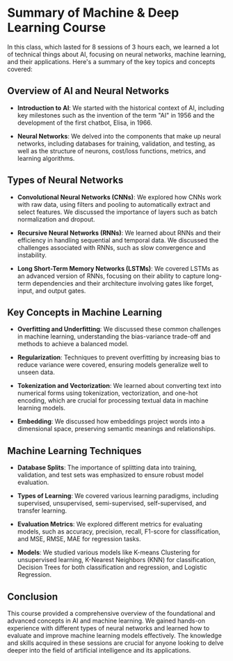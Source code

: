 # Summary of Machine & Deep Learning Course

In this class, which lasted for 8 sessions of 3 hours each, we learned a lot of technical things about AI, focusing on neural networks, machine learning, and their applications. Here's a summary of the key topics and concepts covered:

## Overview of AI and Neural Networks

- **Introduction to AI**: We started with the historical context of AI, including key milestones such as the invention of the term "AI" in 1956 and the development of the first chatbot, Elisa, in 1966.

- **Neural Networks**: We delved into the components that make up neural networks, including databases for training, validation, and testing, as well as the structure of neurons, cost/loss functions, metrics, and learning algorithms.

## Types of Neural Networks

- **Convolutional Neural Networks (CNNs)**: We explored how CNNs work with raw data, using filters and pooling to automatically extract and select features. We discussed the importance of layers such as batch normalization and dropout.

- **Recursive Neural Networks (RNNs)**: We learned about RNNs and their efficiency in handling sequential and temporal data. We discussed the challenges associated with RNNs, such as slow convergence and instability.

- **Long Short-Term Memory Networks (LSTMs)**: We covered LSTMs as an advanced version of RNNs, focusing on their ability to capture long-term dependencies and their architecture involving gates like forget, input, and output gates.

## Key Concepts in Machine Learning

- **Overfitting and Underfitting**: We discussed these common challenges in machine learning, understanding the bias-variance trade-off and methods to achieve a balanced model.

- **Regularization**: Techniques to prevent overfitting by increasing bias to reduce variance were covered, ensuring models generalize well to unseen data.

- **Tokenization and Vectorization**: We learned about converting text into numerical forms using tokenization, vectorization, and one-hot encoding, which are crucial for processing textual data in machine learning models.

- **Embedding**: We discussed how embeddings project words into a dimensional space, preserving semantic meanings and relationships.

## Machine Learning Techniques

- **Database Splits**: The importance of splitting data into training, validation, and test sets was emphasized to ensure robust model evaluation.

- **Types of Learning**: We covered various learning paradigms, including supervised, unsupervised, semi-supervised, self-supervised, and transfer learning.

- **Evaluation Metrics**: We explored different metrics for evaluating models, such as accuracy, precision, recall, F1-score for classification, and MSE, RMSE, MAE for regression tasks.

- **Models**: We studied various models like K-means Clustering for unsupervised learning, K-Nearest Neighbors (KNN) for classification, Decision Trees for both classification and regression, and Logistic Regression.

## Conclusion

This course provided a comprehensive overview of the foundational and advanced concepts in AI and machine learning. We gained hands-on experience with different types of neural networks and learned how to evaluate and improve machine learning models effectively. The knowledge and skills acquired in these sessions are crucial for anyone looking to delve deeper into the field of artificial intelligence and its applications.
